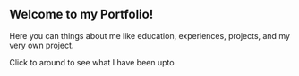## Welcome to my Portfolio!

Here you can things about me like education, experiences, projects, and my very own project.

Click to around to see what I have been upto

